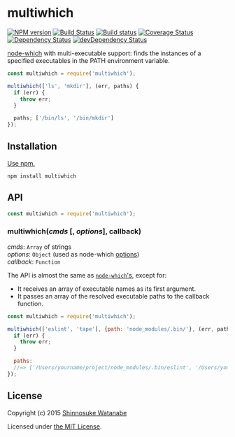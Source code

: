 # multiwhich

[![NPM version](https://img.shields.io/npm/v/multiwhich.svg)](https://www.npmjs.com/package/multiwhich)
[![Build Status](https://travis-ci.org/shinnn/multiwhich.svg?branch=master)](https://travis-ci.org/shinnn/multiwhich)
[![Build status](https://ci.appveyor.com/api/projects/status/m206w6c0co7l8cmq?svg=true)](https://ci.appveyor.com/project/ShinnosukeWatanabe/multiwhich)
[![Coverage Status](https://img.shields.io/coveralls/shinnn/multiwhich.svg)](https://coveralls.io/github/shinnn/multiwhich?branch=master)
[![Dependency Status](https://david-dm.org/shinnn/multiwhich.svg)](https://david-dm.org/shinnn/multiwhich)
[![devDependency Status](https://david-dm.org/shinnn/multiwhich/dev-status.svg)](https://david-dm.org/shinnn/multiwhich#info=devDependencies)

[node-which](https://github.com/npm/node-which) with multi-executable support: finds the instances of a specified executables in the PATH environment variable.

```javascript
const multiwhich = require('multiwhich');

multiwhich(['ls', 'mkdir'], (err, paths) {
  if (err) {
    throw err;
  }

  paths; ['/bin/ls', '/bin/mkdir']
});
```

## Installation

[Use npm.](https://docs.npmjs.com/cli/install)

```
npm install multiwhich
```

## API

```javascript
const multiwhich = require('multiwhich');
```

### multiwhich(*cmds* [, *options*], **callback**)

*cmds*: `Array` of strings  
*options*: `Object` (used as node-which [options](https://github.com/npm/node-which#options))  
*callback*: `Function`

The API is almost the same as [`node-which`'s](https://github.com/npm/node-which#usage), except for:

* It receives an array of executable names as its first argument.
* It passes an array of the resolved executable paths to the callback function.

```javascript
const multiwhich = require('multiwhich');

multiwhich(['eslint', 'tape'], {path: 'node_modules/.bin/'}, (err, paths) => {
  if (err) {
    throw err;
  }

  paths:
  //=> ['/Users/yourname/project/node_modules/.bin/eslint', '/Users/yourname/project/node_modules/.bin/eslint']
});
```

## License

Copyright (c) 2015 [Shinnosuke Watanabe](https://github.com/shinnn)

Licensed under [the MIT License](./LICENSE).
